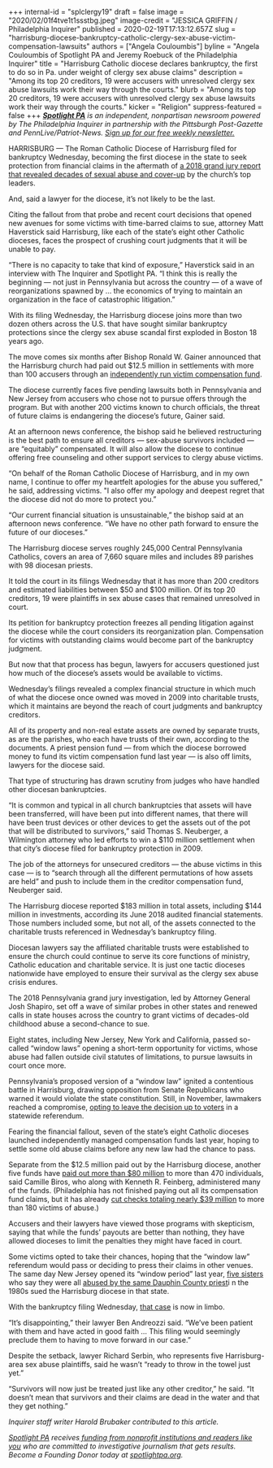 +++
internal-id = "splclergy19"
draft = false
image = "2020/02/01f4tve1t1ssstbg.jpeg"
image-credit = "JESSICA GRIFFIN / Philadelphia Inquirer"
published = 2020-02-19T17:13:12.657Z
slug = "harrisburg-diocese-bankruptcy-catholic-clergy-sex-abuse-victim-compensation-lawsuits"
authors = ["Angela Couloumbis"]
byline = "Angela Couloumbis of Spotlight PA and Jeremy Roebuck of the Philadelphia Inquirer"
title = "Harrisburg Catholic diocese declares bankruptcy, the first to do so in Pa. under weight of clergy sex abuse claims"
description = "Among its top 20 creditors, 19 were accusers with unresolved clergy sex abuse lawsuits work their way through the courts."
blurb = "Among its top 20 creditors, 19 were accusers with unresolved clergy sex abuse lawsuits work their way through the courts."
kicker = "Religion"
suppress-featured = false
+++
***[Spotlight PA](https://lesspage.com/)** is an independent, nonpartisan newsroom powered by The Philadelphia Inquirer in partnership with the Pittsburgh Post-Gazette and PennLive/Patriot-News. [Sign up for our free weekly newsletter.](https://lesspage.com/newsletters/)*

HARRISBURG — The Roman Catholic Diocese of Harrisburg filed for bankruptcy Wednesday, becoming the first diocese in the state to seek protection from financial claims in the aftermath of [a 2018 grand jury report that revealed decades of sexual abuse and cover-up](https://www.inquirer.com/philly/news/catholic-church-sex-abuse-clergy-pennsylvania-grand-jury-report-released-names-20180814.html "https\://www.inquirer.com/philly/news/catholic-church-sex-abuse-clergy-pennsylvania-grand-jury-report-released-names-20180814.html") by the church’s top leaders.

And, said a lawyer for the diocese, it’s not likely to be the last.

Citing the fallout from that probe and recent court decisions that opened new avenues for some victims with time-barred claims to sue, attorney Matt Haverstick said Harrisburg, like each of the state’s eight other Catholic dioceses, faces the prospect of crushing court judgments that it will be unable to pay.

“There is no capacity to take that kind of exposure,” Haverstick said in an interview with The Inquirer and Spotlight PA. “I think this is really the beginning — not just in Pennsylvania but across the country — of a wave of reorganizations spawned by … the economics of trying to maintain an organization in the face of catastrophic litigation.”

With its filing Wednesday, the Harrisburg diocese joins more than two dozen others across the U.S. that have sought similar bankruptcy protections since the clergy sex abuse scandal first exploded in Boston 18 years ago.

The move comes six months after Bishop Ronald W. Gainer announced that the Harrisburg church had paid out $12.5 million in settlements with more than 100 accusers through an [independently run victim compensation fund](https://www.inquirer.com/philly/business/catholic-archdiocese-philadelphia-priest-sexual-abuse-compensation-fund-20181108.html "https\://www.inquirer.com/philly/business/catholic-archdiocese-philadelphia-priest-sexual-abuse-compensation-fund-20181108.html").

The diocese currently faces five pending lawsuits both in Pennsylvania and New Jersey from accusers who chose not to pursue offers through the program. But with another 200 victims known to church officials, the threat of future claims is endangering the diocese’s future, Gainer said.

At an afternoon news conference, the bishop said he believed restructuring is the best path to ensure all creditors — sex-abuse survivors included — are “equitably” compensated. It will also allow the diocese to continue offering free counseling and other support services to clergy abuse victims.

“On behalf of the Roman Catholic Diocese of Harrisburg, and in my own name, I continue to offer my heartfelt apologies for the abuse you suffered," he said, addressing victims. "I also offer my apology and deepest regret that the diocese did not do more to protect you.”

“Our current financial situation is unsustainable,” the bishop said at an afternoon news conference. “We have no other path forward to ensure the future of our dioceses.”

<script src="https://lesspage.com/embed.js" async></script><div data-spl-embed-version="1" data-spl-src="https://lesspage.com/embeds/newsletter/"></div>

The Harrisburg diocese serves roughly 245,000 Central Pennsylvania Catholics, covers an area of 7,660 square miles and includes 89 parishes with 98 diocesan priests.

It told the court in its filings Wednesday that it has more than 200 creditors and estimated liabilities between $50 and $100 million. Of its top 20 creditors, 19 were plaintiffs in sex abuse cases that remained unresolved in court.

Its petition for bankruptcy protection freezes all pending litigation against the diocese while the court considers its reorganization plan. Compensation for victims with outstanding claims would become part of the bankruptcy judgment.

But now that that process has begun, lawyers for accusers questioned just how much of the diocese’s assets would be available to victims.

Wednesday’s filings revealed a complex financial structure in which much of what the diocese once owned was moved in 2009 into charitable trusts, which it maintains are beyond the reach of court judgments and bankruptcy creditors.

All of its property and non-real estate assets are owned by separate trusts, as are the parishes, who each have trusts of their own, according to the documents. A priest pension fund — from which the diocese borrowed money to fund its victim compensation fund last year — is also off limits, lawyers for the diocese said.

That type of structuring has drawn scrutiny from judges who have handled other diocesan bankruptcies.

“It is common and typical in all church bankruptcies that assets will have been transferred, will have been put into different names, that there will have been trust devices or other devices to get the assets out of the pot that will be distributed to survivors,” said Thomas S. Neuberger, a Wilmington attorney who led efforts to win a $110 million settlement when that city’s diocese filed for bankruptcy protection in 2009.

The job of the attorneys for unsecured creditors — the abuse victims in this case — is to “search through all the different permutations of how assets are held” and push to include them in the creditor compensation fund, Neuberger said.

The Harrisburg diocese reported $183 million in total assets, including $144 million in investments, according its June 2018 audited financial statements. Those numbers included some, but not all, of the assets connected to the charitable trusts referenced in Wednesday’s bankruptcy filing.

Diocesan lawyers say the affiliated charitable trusts were established to ensure the church could continue to serve its core functions of ministry, Catholic education and charitable service. It is just one tactic dioceses nationwide have employed to ensure their survival as the clergy sex abuse crisis endures.

The 2018 Pennsylvania grand jury investigation, led by Attorney General Josh Shapiro, set off a wave of similar probes in other states and renewed calls in state houses across the country to grant victims of decades-old childhood abuse a second-chance to sue.

Eight states, including New Jersey, New York and California, passed so-called “window laws” opening a short-term opportunity for victims, whose abuse had fallen outside civil statutes of limitations, to pursue lawsuits in court once more.

Pennsylvania’s proposed version of a “window law” ignited a contentious battle in Harrisburg, drawing opposition from Senate Republicans who warned it would violate the state constitution. Still, in November, lawmakers reached a compromise, [opting to leave the decision up to voters](https://www.inquirer.com/politics/pennsylvania/pennsylvania-child-sexual-abuse-bill-statute-of-limitations-legislature-20191121.html "https\://www.inquirer.com/politics/pennsylvania/pennsylvania-child-sexual-abuse-bill-statute-of-limitations-legislature-20191121.html") in a statewide referendum.

Fearing the financial fallout, seven of the state’s eight Catholic dioceses launched independently managed compensation funds last year, hoping to settle some old abuse claims before any new law had the chance to pass.

Separate from the $12.5 million paid out by the Harrisburg diocese, another five funds have [paid out more than $80 million](https://www.inquirer.com/news/pennsylvania/pennsylvania-catholic-church-sexual-abuse-payments-20191226.html "https\://www.inquirer.com/news/pennsylvania/pennsylvania-catholic-church-sexual-abuse-payments-20191226.html") to more than 470 individuals, said Camille Biros, who along with Kenneth R. Feinberg, administered many of the funds. (Philadelphia has not finished paying out all its compensation fund claims, but it has already [cut checks totaling nearly $39 million](https://www.inquirer.com/opinion/clergy-abuse-pa-reparations-program-archdiocese-of-philadelphia-maria-panaritis-20200206.html "https\://www.inquirer.com/opinion/clergy-abuse-pa-reparations-program-archdiocese-of-philadelphia-maria-panaritis-20200206.html") to more than 180 victims of abuse.)

Accusers and their lawyers have viewed those programs with skepticism, saying that while the funds’ payouts are better than nothing, they have allowed dioceses to limit the penalties they might have faced in court.

Some victims opted to take their chances, hoping that the “window law” referendum would pass or deciding to press their claims in other venues. The same day New Jersey opened its “window period” last year, [five sisters](https://www.inquirer.com/news/inq/catholic-church-sex-abuse-how-one-pennsylvania-priest-terrorized-five-sisters-20180920.html "https\://www.inquirer.com/news/inq/catholic-church-sex-abuse-how-one-pennsylvania-priest-terrorized-five-sisters-20180920.html") who say they were all [abused by the same Dauphin County priest](https://www.inquirer.com/news/inq/catholic-church-sex-abuse-how-one-pennsylvania-priest-terrorized-five-sisters-20180920.html "https\://www.inquirer.com/news/inq/catholic-church-sex-abuse-how-one-pennsylvania-priest-terrorized-five-sisters-20180920.html")i n the 1980s sued the Harrisburg diocese in that state.

With the bankruptcy filing Wednesday, [that case](https://www.inquirer.com/news/new-jersey-sex-abuse-lawsuits-dioceses-camden-philadelphia-mccarrick-fortney-boy-scouts-20191203.html "https\://www.inquirer.com/news/new-jersey-sex-abuse-lawsuits-dioceses-camden-philadelphia-mccarrick-fortney-boy-scouts-20191203.html") is now in limbo.

“It’s disappointing,” their lawyer Ben Andreozzi said. “We’ve been patient with them and have acted in good faith … This filing would seemingly preclude them to having to move forward in our case.”

Despite the setback, lawyer Richard Serbin, who represents five Harrisburg-area sex abuse plaintiffs, said he wasn’t “ready to throw in the towel just yet.”

“Survivors will now just be treated just like any other creditor,” he said. “It doesn’t mean that survivors and their claims are dead in the water and that they get nothing.”

*Inquirer staff writer Harold Brubaker contributed to this article.*

*[Spotlight PA](https://lesspage.com/) receives[ funding from nonprofit institutions and readers like you](https://lesspage.com/support) who are committed to investigative journalism that gets results. Become a Founding Donor today at [spotlightpa.org](https://lesspage.com/).*
